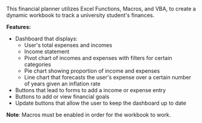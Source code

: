 This financial planner utilizes Excel Functions, Macros, and VBA, to create a dynamic workbook to track a university student's finances.

**Features:**
- Dashboard that displays:
  - User's total expenses and incomes
  - Income statement
  - Pivot chart of incomes and expenses with filters for certain categories
  - Pie chart showing proportion of income and expenses
  - Line chart that forecasts the user's expense over a certain number of years given an inflation rate
- Buttons that lead to forms to add a income or expense entry
- Buttons to add or view financial goals
- Update buttons that allow the user to keep the dashboard up to date

**Note**: Macros must be enabled in order for the workbook to work.
